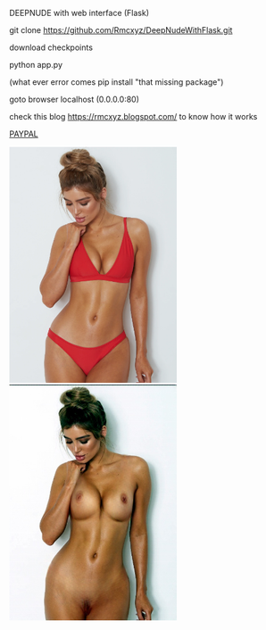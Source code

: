 DEEPNUDE with web interface (Flask)

git clone https://github.com/Rmcxyz/DeepNudeWithFlask.git

download checkpoints

python app.py

(what ever error comes pip install "that missing package")

goto browser localhost (0.0.0.0:80)

check this blog https://rmcxyz.blogspot.com/ to know how it works

<a href="https://www.paypal.me/removeclothesxyz">PAYPAL</a>

<p float="left">
  <img src="input.png" width="300" />
  <img src="uploads/input.jpg" width="300" /> 
</p>
